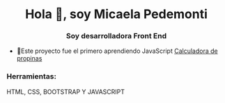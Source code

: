 <h1 align="center">Hola 👋, soy Micaela Pedemonti</h1>
<h3 align="center">Soy desarrolladora Front End</h3>

- 🔭Este proyecto fue el primero aprendiendo JavaScript  [Calculadora de propinas](https://micapedemonti.github.io/calculadoraJS/)
<h3 align="left" ">Herramientas:</h3>
<p> HTML, CSS, BOOTSTRAP Y JAVASCRIPT</p>
